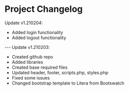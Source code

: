 # Project Changelog
 Update v1.210204:
 <ul>
 	<li>Added login functionality</li>
 	<li>Added logout functionality</li>
 </ul>
---
 Update v1.210203:
 <ul>
 	<li>Created github repo</li>
 	<li>Added libraries</li>
 	<li>Created base required files</li>
 	<li>Updated header, footer, scripts.php, styles.php</li>
 	<li>Fixed some issues</li>
 	<li>Changed bootstrap template to Litera from Bootswatch</li>
 </ul>
